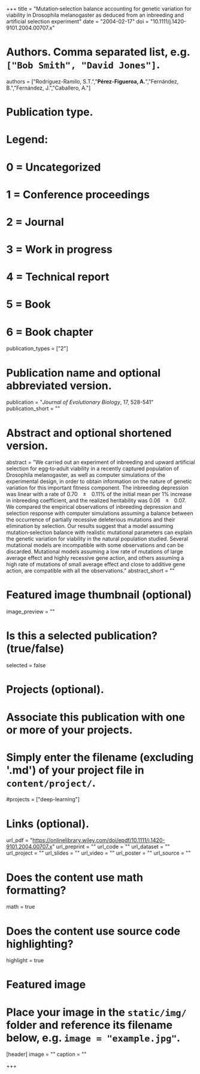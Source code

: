 +++
title = "Mutation‐selection balance accounting for genetic variation for viability in Drosophila melanogaster as deduced from an inbreeding and artificial selection experiment"
date = "2004-02-17"
doi = "10.1111/j.1420-9101.2004.00707.x"

# Authors. Comma separated list, e.g. `["Bob Smith", "David Jones"]`.
authors = ["Rodríguez-Ramilo, S.T.","**Pérez-Figueroa, A.**","Fernández, B.","Fernández, J.","Caballero, A."]

# Publication type.
# Legend:
# 0 = Uncategorized
# 1 = Conference proceedings
# 2 = Journal
# 3 = Work in progress
# 4 = Technical report
# 5 = Book
# 6 = Book chapter
publication_types = ["2"]

# Publication name and optional abbreviated version.
publication = "*Journal of Evolutionary Biology*, 17, 528-541"
publication_short = ""

# Abstract and optional shortened version.
abstract = "We carried out an experiment of inbreeding and upward artificial selection for egg‐to‐adult viability in a recently captured population of Drosophila melanogaster, as well as computer simulations of the experimental design, in order to obtain information on the nature of genetic variation for this important fitness component. The inbreeding depression was linear with a rate of 0.70 ± 0.11% of the initial mean per 1% increase in inbreeding coefficient, and the realized heritability was 0.06 ± 0.07. We compared the empirical observations of inbreeding depression and selection response with computer simulations assuming a balance between the occurrence of partially recessive deleterious mutations and their elimination by selection. Our results suggest that a model assuming mutation‐selection balance with realistic mutational parameters can explain the genetic variation for viability in the natural population studied. Several mutational models are incompatible with some observations and can be discarded. Mutational models assuming a low rate of mutations of large average effect and highly recessive gene action, and others assuming a high rate of mutations of small average effect and close to additive gene action, are compatible with all the observations."
abstract_short = ""

# Featured image thumbnail (optional)
image_preview = ""

# Is this a selected publication? (true/false)
selected = false

# Projects (optional).
#   Associate this publication with one or more of your projects.
#   Simply enter the filename (excluding '.md') of your project file in `content/project/`.
#projects = ["deep-learning"]

# Links (optional).
url_pdf = "https://onlinelibrary.wiley.com/doi/epdf/10.1111/j.1420-9101.2004.00707.x"
url_preprint = ""
url_code = ""
url_dataset = ""
url_project = ""
url_slides = ""
url_video = ""
url_poster = ""
url_source = ""

# Does the content use math formatting?
math = true

# Does the content use source code highlighting?
highlight = true

# Featured image
# Place your image in the `static/img/` folder and reference its filename below, e.g. `image = "example.jpg"`.
[header]
image = ""
caption = ""

+++


